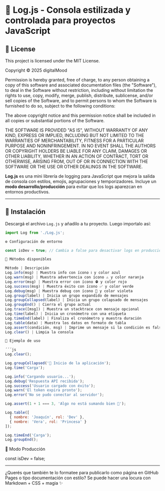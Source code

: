 # 🧪 Log.js - Consola estilizada y controlada para proyectos JavaScript

## 🐙 License

This project is licensed under the MIT License.

Copyright © 2025 digitalMood

Permission is hereby granted, free of charge, to any person obtaining a copy of this software and associated documentation files (the "Software"), to deal in the Software without restriction, including without limitation the rights to use, copy, modify, merge, publish, distribute, sublicense, and/or sell copies of the Software, and to permit persons to whom the Software is furnished to do so, subject to the following conditions:

The above copyright notice and this permission notice shall be included in all copies or substantial portions of the Software.

THE SOFTWARE IS PROVIDED "AS IS", WITHOUT WARRANTY OF ANY KIND, EXPRESS OR IMPLIED, INCLUDING BUT NOT LIMITED TO THE WARRANTIES OF MERCHANTABILITY, FITNESS FOR A PARTICULAR PURPOSE AND NONINFRINGEMENT. IN NO EVENT SHALL THE AUTHORS OR COPYRIGHT HOLDERS BE LIABLE FOR ANY CLAIM, DAMAGES OR OTHER LIABILITY, WHETHER IN AN ACTION OF CONTRACT, TORT OR OTHERWISE, ARISING FROM, OUT OF OR IN CONNECTION WITH THE SOFTWARE OR THE USE OR OTHER DEALINGS IN THE SOFTWARE.


**Log.js** es una mini librería de logging para JavaScript que mejora la salida de consola con estilos, emojis, agrupaciones y temporizadores. Incluye un **modo desarrollo/producción** para evitar que los logs aparezcan en entornos productivos.

---

## 🚀 Instalación

Descargá el archivo `Log.js` y añadilo a tu proyecto. Luego importalo así:

```js
import Log from './Log.js';

⚙️ Configuración de entorno

const isDev = true; // Cambia a false para desactivar logs en producción

🧩 Métodos disponibles

Método | Descripción
Log.info(msg) | Muestra info con ícono ℹ️ y color azul
Log.warn(msg) | Muestra advertencia con ícono ⚠️ y color naranja
Log.error(msg) | Muestra error con ícono ⛔ y color rojo
Log.success(msg) | Muestra éxito con ícono ✅ y color verde
Log.debug(msg) | Muestra debug con ícono 🐞 y color violeta
Log.group(label) | Inicia un grupo expandido de mensajes
Log.groupCollapsed(label) | Inicia un grupo colapsado de mensajes
Log.groupEnd() | Cierra el grupo actual
Log.trace([msg]) | Muestra un stacktrace con mensaje opcional
Log.time(label) | Inicia un cronómetro con una etiqueta
Log.timeEnd(label) | Finaliza el cronómetro y muestra duración
Log.table(data) | Muestra los datos en formato de tabla
Log.assert(condición, msg) | Imprime un mensaje si la condición es falsa
Log.clear() | Limpia la consola

🧪 Ejemplo de uso

´´´js
Log.clear();

Log.groupCollapsed('🚀 Inicio de la aplicación');
Log.time('Carga');

Log.info('Cargando usuario...');
Log.debug('Respuesta API recibida');
Log.success('Usuario cargado con éxito');
Log.warn('El token expira pronto');
Log.error('No se pudo conectar al servidor');

Log.assert(1 + 1 === 3, 'Algo no está sumando bien 🤯');

Log.table([
  { nombre: 'Joaquín', rol: 'Dev' },
  { nombre: 'Vera', rol: 'Princesa' }
]);

Log.timeEnd('Carga');
Log.groupEnd();
```
🧯 Modo Producción

const isDev = false;


---

¿Querés que también te lo formatee para publicarlo como página en GitHub Pages o tipo documentación con estilo? Se puede hacer una locura con Markdown + CSS + magia ✨
